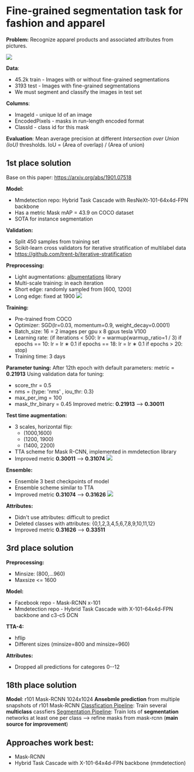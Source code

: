 # Fine-grained segmentation task for fashion and apparel
**Problem:** Recognize apparel products and associated attributes from pictures.

![](https://s3.amazonaws.com/ifashionist/Kaggle/Kaggle3.jpg)

**Data**:
* 45.2k train - Images with or without fine-grained segmentations 
* 3193 test - Images with fine-grained segmentations
* We must segment and classify the images in test set

**Columns**:
* ImageId - unique Id of an image
* EncodedPixels - masks in run-length encoded format
* ClassId - class id for this mask

**Evaluation**: Mean average precision at different *Intersection over Union (IoU)* thresholds. 
IoU = (Area of overlap) / (Area of union)

## 1st place solution
Base on this paper: https://arxiv.org/abs/1901.07518

**Model:**
* Mmdetection repo: Hybrid Task Cascade with ResNeXt-101-64x4d-FPN backbone
* Has a metric Mask mAP = 43.9 on COCO dataset
* SOTA for instance segmentation

**Validation:**
* Split 450 samples from training set
* Scikit-learn cross validators for iterative stratification of multilabel data
* https://github.com/trent-b/iterative-stratification

**Preprocessing:**
 * Light augmentations:  [albumentations](https://github.com/albumentations-team/albumentations) library
 * Multi-scale training: in each iteration
 * Short edge: randomly sampled from [600, 1200]
 * Long edge: fixed at 1900
![](https://raw.githubusercontent.com/amirassov/kaggle-imaterialist/master/figures/preproc.png)

**Training:**
* Pre-trained from COCO
* Optimizer: SGD(lr=0.03, momentum=0.9, weight_decay=0.0001)
* Batch_size: 16 = 2 images per gpu x 8 gpus tesla V100
* Learning rate:
 (if iterations < 500: lr = warmup(warmup_ratio=1 / 3) if epochs == 10: lr = lr ∗ 0.1 if epochs == 18: lr = lr ∗ 0.1 if epochs > 20: stop)
* Training time: 3 days

**Parameter tuning:**
After 12th epoch with default parameters: metric = **0.21913**
Using validation data for tuning:
* score_thr = 0.5
* nms = {type: 'nms' , iou_thr: 0.3}
* max_per_img = 100
* mask_thr_binary = 0.45
Improved metric: **0.21913** --> **0.30011**

**Test time augmentation:**
* 3 scales, horizontal flip:
    * (1000,1600)
    * (1200, 1900)
    * (1400, 2200)
* TTA scheme for Mask R-CNN, implemented in mmdetection library
* Improved metric **0.30011** --> **0.31074**
![](https://raw.githubusercontent.com/amirassov/kaggle-imaterialist/master/figures/tta.png)

**Ensemble:**
* Ensemble 3 best checkpoints of model
* Ensemble scheme similar to TTA
* Improved metric **0.31074** --> **0.31626**
![](https://raw.githubusercontent.com/amirassov/kaggle-imaterialist/master/figures/ensemble.png)

**Attributes:**
* Didn't use attributes: difficult to predict
* Deleted classes with attributes: {0,1,2,3,4,5,6,7,8,9,10,11,12} 
* Improved metric **0.31626** --> **0.33511**

## 3rd place solution

**Preprocessing:** 
* Minsize: (800,...960)
* Maxsize <= 1600

**Model:**
* Facebook repo - Mask-RCNN x-101
* Mmdetection repo - Hybrid Task Cascade with X-101-64x4d-FPN backbone and c3-c5 DCN

**TTA-4:**
* hflip
* Different sizes (minsize=800 and minsize=960)

**Attributes:**
* Dropped all predictions for categores 0--12

## 18th place solution

**Model**: r101 Mask-RCNN 1024x1024
**Ansebmle prediction** from multiple snapshots of r101 Mask-RCNN
[Classfication Pipeline](https://github.com/musket-ml/classification_training_pipeline): Train several **multiclass** cassfiers
[Segmentation Pipeline](https://github.com/musket-ml/segmentation_training_pipeline): Train lots of **segmentation** networks at least one per class --> refine masks from mask-rcnn (**main source for improvement**)

## Approaches work best:
* Mask-RCNN
* Hybrid Task Cascade with X-101-64x4d-FPN backbone (mmdetection)
